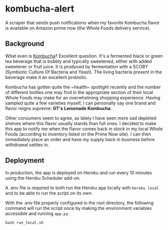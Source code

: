 # kombucha-alert

A scraper that sends push notifications when my favorite Kombucha flavor is available on Amazon prime now (the Whole Foods delivery service).

## Background

What even is [Kombucha](https://en.wikipedia.org/wiki/Kombucha "Kombucha")? Excellent question. It's a fermented black or green tea beverage that is bubbly and typically sweetened, either with added sweetener or fruit juice. It is produced by fermentation with a SCOBY (Symbiotic Culture Of Bacteria and Yeast). The living bacteria present in the beverage make it an excellent probiotic.

Kombucha has gotten quite the \~health\~ spotlight recently and the number of different bottles one may find in the appropriate section of their local Whole Foods may make for an overwhelming shopping experience. Having sampled quite a few varieties myself, I can personally say one brand and flavor reigns supreme: **GT's Lemonade Kombucha**.

Other consumers seem to agree, as lately I have seen more sad depleted shelves where this flavor usually stands than full ones. I decided to make this app to notify me when the flavor comes back in stock in my local Whole Foods (according to inventory listed on the Prime Now site). I can then immediately place an order and have my supply back in business before withdrawal settles in.

## Deployment

In production, the app is deployed on Heroku and run every 10 minutes using the Heroku Scheduler add-on.

A .env file is required to both run the Heroku app locally with `heroku local` and to be able to run the script on its own.

With the .env file properly configured in the root directory, the following command will run the script once by making the environment variables accessible and running `app.py`:

`bash run_local.sh`
